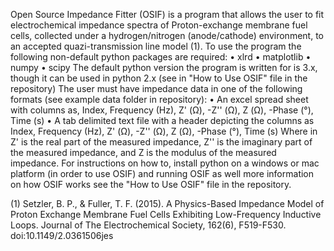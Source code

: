 Open Source Impedance Fitter (OSIF) is a program that allows the user to fit electrochemical impedance spectra of Proton-exchange membrane fuel cells, collected under a hydrogen/nitrogen (anode/cathode) environment, to an accepted quazi-transmission line model (1).
To use the program the following non-default python packages are required:
•	xlrd
•	matplotlib
•	numpy
•	scipy
The default python version the program is written for is 3.x, though it can be used in python 2.x (see in "How to Use OSIF" file in the repository)
The user must have impedance data in one of the following formats (see example data folder in repository):
•	An excel spread sheet with columns as, Index, Frequency (Hz), Z' (Ω), -Z'' (Ω), Z (Ω), -Phase (°), Time (s)
•	A tab delimited text file with a header depicting the columns as Index, Frequency (Hz), Z' (Ω), -Z'' (Ω), Z (Ω), -Phase (°), Time (s) Where in Z' is the real part of the measured impedance, Z'' is the imaginary part of the measured impedance, and Z is the modulus of the measured impedance.
For instructions on how to, install python on a windows or mac platform (in order to use OSIF) and running OSIF as well more information on how OSIF works see the "How to Use OSIF" file in the repository.



(1) Setzler, B. P., & Fuller, T. F. (2015). A Physics-Based Impedance Model of Proton Exchange Membrane Fuel Cells Exhibiting Low-Frequency Inductive Loops. Journal of The Electrochemical Society, 162(6), F519-F530. doi:10.1149/2.0361506jes
